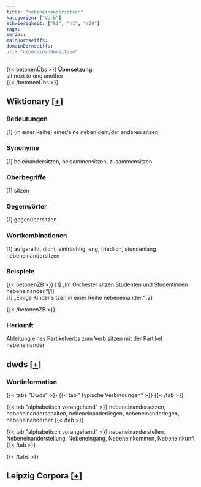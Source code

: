 ```yaml
---
title: "nebeneinandersitzen"
kategorien: ["Verb"]
schwierigkeit: ["k1", "h1", "r20"]
tags:
series:
mainDornseiffs:
domainDornseiffs:
url: "nebeneinandersitzen"
---
```


{{< betonenÜbs >}}
**Übersetzung:**  
sit next to one another  
{{< /betonenÜbs >}}

## Wiktionary [[+](https://de.wiktionary.org/wiki/nebeneinandersitzen)]

### Bedeutungen
[1] (in einer Reihe) einer/eine neben dem/der anderen sitzen  

### Synonyme
[1] beieinandersitzen, beisammensitzen, zusammensitzen  

### Oberbegriffe
[1] sitzen  

### Gegenwörter
[1] gegenübersitzen  

### Wortkombinationen
[1] aufgereiht, dicht, einträchtig, eng, friedlich, stundenlang nebeneinandersitzen  

### Beispiele
{{< betonenZB >}}
[1] „Im Orchester sitzen Studenten und Studentinnen nebeneinander.“[1]  
[1] „Einige Kinder sitzen in einer Reihe nebeneinander.“[2]  

{{< /betonenZB >}}
### Herkunft
Ableitung eines Partikelverbs zum Verb sitzen mit der Partikel nebeneinander  



## dwds [[+](https://www.dwds.de/wb/nebeneinandersitzen)]

### Wortinformation
{{< tabs "Dwds" >}}
{{< tab "Typische Verbindungen" >}}
{{< /tab >}}

{{< tab "alphabetisch vorangehend" >}}
nebeneinandersetzen, nebeneinanderschalten, nebeneinanderliegen, nebeneinanderlegen, nebeneinanderher
{{< /tab >}}

{{< tab "alphabetisch vorangehend" >}}
nebeneinanderstellen, Nebeneinanderstellung, Nebeneingang, Nebeneinkommen, Nebeneinkunft
{{< /tab >}}

{{< /tabs >}}

## Leipzig Corpora [[+](https://corpora.uni-leipzig.de/en/res?word=nebeneinandersitzen&corpusId=deu_newscrawl-public_2018)]

